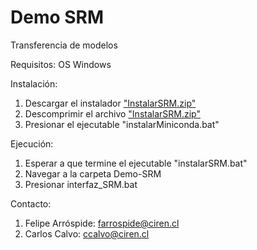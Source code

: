 # Demo SRM
 Transferencia de modelos
 
 Requisitos:
 OS Windows 

 Instalación:
 1. Descargar el instalador ["InstalarSRM.zip"](https://github.com/ccalvocm/Demo-SRM/raw/main/InstalarSRM.zip)
 2. Descomprimir el archivo ["InstalarSRM.zip"](https://github.com/ccalvocm/Demo-SRM/raw/main/InstalarSRM.zip)
 3. Presionar el ejecutable "instalarMiniconda.bat"

 Ejecución:
 1. Esperar a que termine el ejecutable "instalarSRM.bat"
 2. Navegar a la carpeta Demo-SRM
 3. Presionar interfaz_SRM.bat

 Contacto:
 1. Felipe Arróspide: farrospide@ciren.cl
 2. Carlos Calvo: ccalvo@ciren.cl
